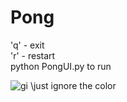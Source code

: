 # Pong
'q'  -   exit\
'r'  -   restart\
python PongUI.py to run

![gi](https://github.com/CrRaul/Pong/blob/master/gi.gif)
\just ignore the color
